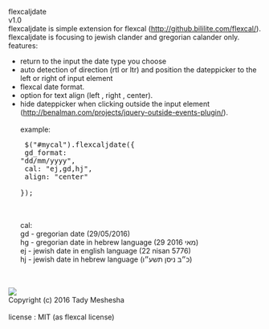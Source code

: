 flexcaljdate <br>
v1.0<br>
flexcaljdate is simple extension for flexcal (http://github.bililite.com/flexcal/).<br>
flexcaljdate is focusing to jewish clander and gregorian calander only.<br>
features:<br>
  - return to the input the date type you choose
  - auto detection of direction (rtl or ltr) and position the dateppicker to the left or right of input element
  - flexcal date format.
  - option for text align (left , right , center).
  - hide dateppicker when clicking outside the input element (http://benalman.com/projects/jquery-outside-events-plugin/).
<br><br>
example:<br><pre>
	$("#mycal").flexcaljdate({ <br>
	 	gd_format: "dd/mm/yyyy", <br>
	       	cal:	"ej,gd,hj", <br>
	       	align: "center" <br>
	});</pre><br><br>
cal:<br>
  gd - gregorian date (29/05/2016)<br>
  hg - gregorian date in hebrew language (29 מאי 2016)<br>
  ej - jewish date in english language (22 nisan 5776)<br>
  hj - jewish date in hebrew language (כ״ב ניסן תשע״ו)<br>
<br><br>
<img src="https://cloud.githubusercontent.com/assets/18533793/20239031/5b02dcc0-a900-11e6-94e9-3b0a7a2e8cfb.jpg"/>
<br/>
Copyright (c) 2016 Tady Meshesha
<br><br>
license : MIT  (as flexcal license)

